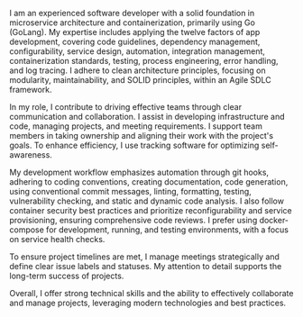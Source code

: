 I am an experienced software developer with a solid foundation in microservice architecture and containerization, primarily using Go (GoLang). My expertise includes applying the twelve factors of app development, covering code guidelines, dependency management, configurability, service design, automation, integration management, containerization standards, testing, process engineering, error handling, and log tracing. I adhere to clean architecture principles, focusing on modularity, maintainability, and SOLID principles, within an Agile SDLC framework.

In my role, I contribute to driving effective teams through clear communication and collaboration. I assist in developing infrastructure and code, managing projects, and meeting requirements. I support team members in taking ownership and aligning their work with the project's goals. To enhance efficiency, I use tracking software for optimizing self-awareness.

My development workflow emphasizes automation through git hooks, adhering to coding conventions, creating documentation, code generation, using conventional commit messages, linting, formatting, testing, vulnerability checking, and static and dynamic code analysis. I also follow container security best practices and prioritize reconfigurability and service provisioning, ensuring comprehensive code reviews. I prefer using docker-compose for development, running, and testing environments, with a focus on service health checks.

To ensure project timelines are met, I manage meetings strategically and define clear issue labels and statuses. My attention to detail supports the long-term success of projects.

Overall, I offer strong technical skills and the ability to effectively collaborate and manage projects, leveraging modern technologies and best practices.
